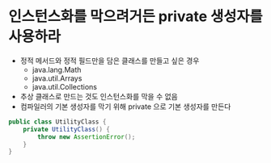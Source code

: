 # 인스턴스화를 막으려거든 private 생성자를 사용하라

- 정적 메서드와 정적 필드만을 담은 클래스를 만들고 싶은 경우
  - java.lang.Math
  - java.util.Arrays
  - java.util.Collections
- 추상 클래스로 만드는 것도 인스턴스화를 막을 수 없음
- 컴파일러의 기본 생성자를 막기 위해 private 으로 기본 생성자를 만든다

```java
public class UtilityClass {
    private UtilityClass() {
        throw new AssertionError();
    }
}
```
